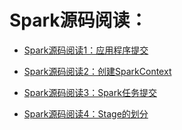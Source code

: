 # Spark源码阅读：

* [Spark源码阅读1：应用程序提交](../master/docs/submit.md)

* [Spark源码阅读2：创建SparkContext](../master/docs/sparkcontext.md)

* [Spark源码阅读3：Spark任务提交](../master/docs/jobsubmit.md)

* [Spark源码阅读4：Stage的划分](../master/docs/stage.md)